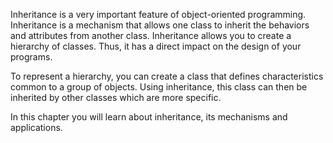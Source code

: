 Inheritance is a very important feature of object-oriented programming. 
Inheritance is a mechanism that allows one class to inherit the behaviors
and attributes from another class. Inheritance allows you to create a hierarchy
of classes. Thus, it has a direct impact on the design of your programs.

To represent a hierarchy, you can create a class that defines characteristics
common to a group of objects. Using inheritance, this class can then be inherited
by other classes which are more specific.

In this chapter you will learn about inheritance, its mechanisms and applications.